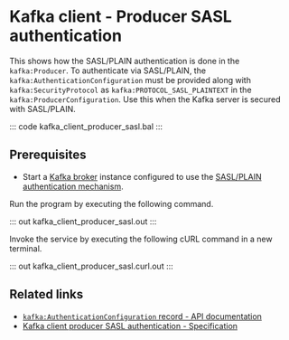 # Kafka client - Producer SASL authentication

This shows how the SASL/PLAIN authentication is done in the `kafka:Producer`. To authenticate via SASL/PLAIN, the `kafka:AuthenticationConfiguration` must be provided along with `kafka:SecurityProtocol` as `kafka:PROTOCOL_SASL_PLAINTEXT` in the `kafka:ProducerConfiguration`. Use this when the Kafka server is secured with SASL/PLAIN.

::: code kafka_client_producer_sasl.bal :::

## Prerequisites
- Start a [Kafka broker](https://kafka.apache.org/quickstart) instance configured to use the [SASL/PLAIN authentication mechanism](https://docs.confluent.io/platform/current/kafka/authentication_sasl/authentication_sasl_plain.html#sasl-plain-overview).

Run the program by executing the following command.

::: out kafka_client_producer_sasl.out :::

Invoke the service by executing the following cURL command in a new terminal.

::: out kafka_client_producer_sasl.curl.out :::

## Related links
- [`kafka:AuthenticationConfiguration` record - API documentation](https://lib.ballerina.io/ballerinax/kafka/latest/records/AuthenticationConfiguration)
- [Kafka client producer SASL authentication - Specification](https://github.com/ballerina-platform/module-ballerinax-kafka/blob/master/docs/spec/spec.md#322-secure-client)
